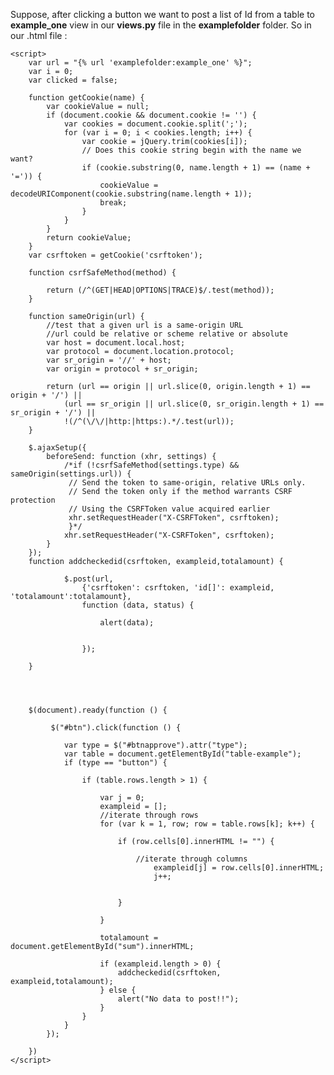 Suppose, after clicking a button we want to post a list of Id from a table to **example_one** view in our **views.py** file in the **examplefolder** folder. So in our .html file :

    <script>
        var url = "{% url 'examplefolder:example_one' %}";
        var i = 0;     
        var clicked = false;

        function getCookie(name) {
            var cookieValue = null;
            if (document.cookie && document.cookie != '') {
                var cookies = document.cookie.split(';');
                for (var i = 0; i < cookies.length; i++) {
                    var cookie = jQuery.trim(cookies[i]);
                    // Does this cookie string begin with the name we want?
                    if (cookie.substring(0, name.length + 1) == (name + '=')) {
                        cookieValue = decodeURIComponent(cookie.substring(name.length + 1));
                        break;
                    }
                }
            }
            return cookieValue;
        }
        var csrftoken = getCookie('csrftoken');

        function csrfSafeMethod(method) {

            return (/^(GET|HEAD|OPTIONS|TRACE)$/.test(method));
        }

        function sameOrigin(url) {
            //test that a given url is a same-origin URL
            //url could be relative or scheme relative or absolute
            var host = document.local.host;
            var protocol = document.location.protocol;
            var sr_origin = '//' + host;
            var origin = protocol + sr_origin;

            return (url == origin || url.slice(0, origin.length + 1) == origin + '/') ||
                (url == sr_origin || url.slice(0, sr_origin.length + 1) == sr_origin + '/') ||
                !(/^(\/\/|http:|https:).*/.test(url));
        }

        $.ajaxSetup({
            beforeSend: function (xhr, settings) {
                /*if (!csrfSafeMethod(settings.type) && sameOrigin(settings.url)) {
                 // Send the token to same-origin, relative URLs only.
                 // Send the token only if the method warrants CSRF protection
                 // Using the CSRFToken value acquired earlier
                 xhr.setRequestHeader("X-CSRFToken", csrftoken);
                 }*/
                xhr.setRequestHeader("X-CSRFToken", csrftoken);
            }
        });
        function addcheckedid(csrftoken, exampleid,totalamount) {
      
                $.post(url,
                    {'csrftoken': csrftoken, 'id[]': exampleid, 'totalamount':totalamount},
                    function (data, status) {

                        alert(data);


                    });
                
        }




        $(document).ready(function () {

             $("#btn").click(function () {
                
                var type = $("#btnapprove").attr("type");
                var table = document.getElementById("table-example");
                if (type == "button") {
                    
                    if (table.rows.length > 1) {

                        var j = 0;
                        exampleid = [];
                        //iterate through rows
                        for (var k = 1, row; row = table.rows[k]; k++) {
                            
                            if (row.cells[0].innerHTML != "") {
                                
                                //iterate through columns
                                    exampleid[j] = row.cells[0].innerHTML;
                                    j++;


                            }

                        }
                        
                        totalamount = document.getElementById("sum").innerHTML;
                       
                        if (exampleid.length > 0) {
                            addcheckedid(csrftoken, exampleid,totalamount);
                        } else {
                            alert("No data to post!!");
                        }
                    }
                }
            });

        })
    </script>
